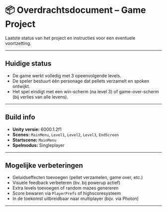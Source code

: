# 📦 Overdrachtsdocument – Game Project

Laatste status van het project en instructies voor een eventuele voortzetting.

---

## Huidige status

-   De game werkt volledig met 3 opeenvolgende levels.
-   De speler bestuurt één personage dat pellets verzamelt en spoken ontwijkt.
-   Het spel eindigt met een win-scherm (na level 3) of game-over-scherm (bij verlies van alle levens).

---

## Build info

-   **Unity versie:** 6000.1.2f1
-   **Scenes:** `MainMenu`, `Level1`, `Level2`, `Level3`, `EndScreen`
-   **Startscene:** `MainMenu`
-   **Spelmodus:** Singleplayer

---

## Mogelijke verbeteringen

-   Geluidseffecten toevoegen (pellet verzamelen, game over, etc.)
-   Visuele feedback verbeteren (bv. bij powerup actief)
-   Extra levels toevoegen of random mazes genereren
-   Score bewaren via `PlayerPrefs` of highscoresysteem
-   In de toekomst uitbreidbaar naar multiplayer (bijv. via Photon)

---
